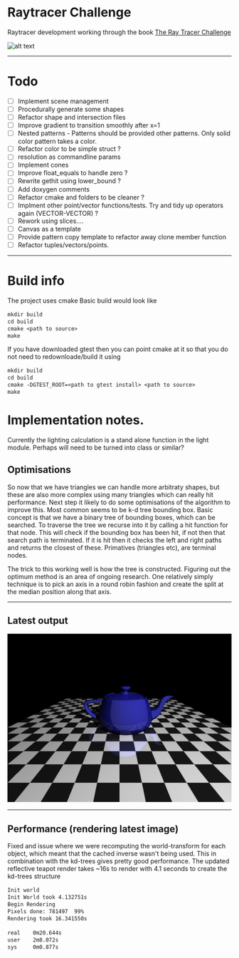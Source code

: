 # Raytracer Challenge
Raytracer development working through the book [The Ray Tracer Challenge](https://www.amazon.co.uk/Ray-Tracer-Challenge-Jamis-Buck/dp/1680502719/ref=sr_1_1?crid=VTW2K8UE11OA&keywords=ray+tracer+challenge&qid=1577102545&sprefix=ray+tr%2Caps%2C290&sr=8-1)

 
![alt text](https://github.com/buxtonpaul/raytrace_challenge/workflows/Build_Test/badge.svg "Build Status")

----

# Todo 
- [ ] Implement scene management
- [ ] Procedurally generate some shapes
- [ ] Refactor shape and intersection files
- [ ] Improve gradient to transition smoothly after x=1
- [ ] Nested patterns - Patterns should be provided other patterns. Only solid color pattern takes a color.
- [ ] Refactor color to be simple struct ?
- [ ] resolution as commandline params
- [ ] Implement cones
- [ ] Improve float_equals to handle zero ?
- [ ] Rewrite gethit using lower_bound ?
- [ ] Add doxygen comments
- [ ] Refactor cmake and folders to be cleaner ?
- [ ] Implment other point/vector functions/tests. Try and tidy up operators again (VECTOR-VECTOR) ?
- [ ] Rework using slices....
- [ ] Canvas as a template
- [ ] Provide pattern copy template to refactor away clone member function
- [ ] Refactor tuples/vectors/points. 

----
# Build info
The project uses cmake
Basic build would look like
```
mkdir build
cd build
cmake <path to source>
make
```

If you have downloaded gtest then you can point cmake at it so that you do not need to redownloade/build it using
```
mkdir build
cd build
cmake -DGTEST_ROOT=<path to gtest install> <path to source>
make 
```
# Implementation notes.


Currently the lighting calculation is a stand alone function in the light module.
Perhaps will need to be turned into class or similar?


## Optimisations

So now that we have triangles we can handle more arbitraty shapes, but these are also more complex using many triangles which can really hit performance.
Next step it likely to do some optimisations of the algorithm to improve this.
Most common seems to be k-d tree bounding box.
Basic concept is that we have a binary tree of bounding boxes, which can be searched.
To traverse the tree we recurse into it by calling a hit function for that node. This will check if the bounding box has been hit, if not then that search path is terminated.
If it is hit then it checks the left and right paths and returns the closest of these.
Primatives (triangles etc), are terminal nodes. 

The trick to this working well is how the tree is constructed. Figuring out the optimum method is an area of ongoing research. One relatively simply technique is to pick an axis in a round robin fashion and create the split at the median position along that axis. 

----
## Latest output
![alt test](./latest.png)

----
## Performance (rendering latest image)
Fixed and issue where we were recomputing the world-transform for each object, which meant that the cached inverse wasn't being used. This in combination with the kd-trees gives pretty good performance.
The updated reflective teapot render takes ~16s to render with 4.1 seconds to create the kd-trees structure
```
Init world
Init World took 4.132751s
Begin Rendering
Pixels done: 781497  99%
Rendering took 16.341550s

real    0m20.644s
user    2m8.072s
sys     0m0.877s
```

